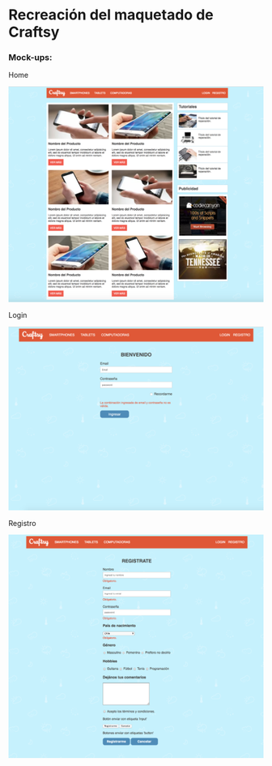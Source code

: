 # Recreación del maquetado de Craftsy

### Mock-ups:

Home

<img src="images/mockups/home-craftsy.png" alt="home-craftsy">

Login

<img src="images/mockups/login-craftsy.png" alt="login-craftsy">

Registro

<img src="images/mockups/registro-craftsy.png" alt="registro-craftsy">